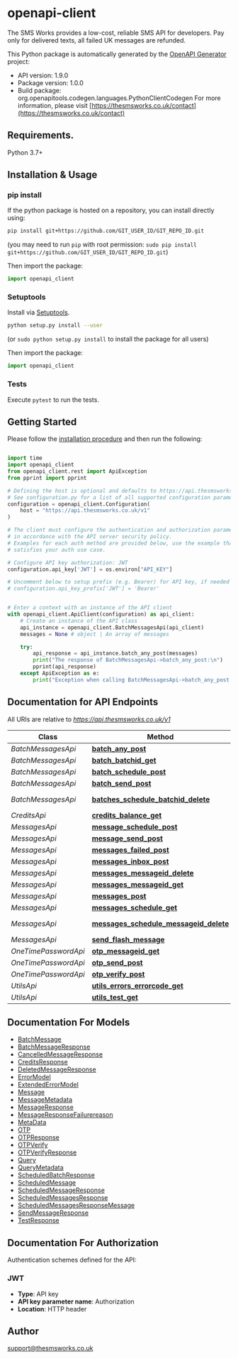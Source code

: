 # openapi-client
The SMS Works provides a low-cost, reliable SMS API for developers. Pay only for delivered texts, all failed UK messages are refunded.

This Python package is automatically generated by the [OpenAPI Generator](https://openapi-generator.tech) project:

- API version: 1.9.0
- Package version: 1.0.0
- Build package: org.openapitools.codegen.languages.PythonClientCodegen
For more information, please visit [https://thesmsworks.co.uk/contact](https://thesmsworks.co.uk/contact)

## Requirements.

Python 3.7+

## Installation & Usage
### pip install

If the python package is hosted on a repository, you can install directly using:

```sh
pip install git+https://github.com/GIT_USER_ID/GIT_REPO_ID.git
```
(you may need to run `pip` with root permission: `sudo pip install git+https://github.com/GIT_USER_ID/GIT_REPO_ID.git`)

Then import the package:
```python
import openapi_client
```

### Setuptools

Install via [Setuptools](http://pypi.python.org/pypi/setuptools).

```sh
python setup.py install --user
```
(or `sudo python setup.py install` to install the package for all users)

Then import the package:
```python
import openapi_client
```

### Tests

Execute `pytest` to run the tests.

## Getting Started

Please follow the [installation procedure](#installation--usage) and then run the following:

```python

import time
import openapi_client
from openapi_client.rest import ApiException
from pprint import pprint

# Defining the host is optional and defaults to https://api.thesmsworks.co.uk/v1
# See configuration.py for a list of all supported configuration parameters.
configuration = openapi_client.Configuration(
    host = "https://api.thesmsworks.co.uk/v1"
)

# The client must configure the authentication and authorization parameters
# in accordance with the API server security policy.
# Examples for each auth method are provided below, use the example that
# satisfies your auth use case.

# Configure API key authorization: JWT
configuration.api_key['JWT'] = os.environ["API_KEY"]

# Uncomment below to setup prefix (e.g. Bearer) for API key, if needed
# configuration.api_key_prefix['JWT'] = 'Bearer'


# Enter a context with an instance of the API client
with openapi_client.ApiClient(configuration) as api_client:
    # Create an instance of the API class
    api_instance = openapi_client.BatchMessagesApi(api_client)
    messages = None # object | An array of messages

    try:
        api_response = api_instance.batch_any_post(messages)
        print("The response of BatchMessagesApi->batch_any_post:\n")
        pprint(api_response)
    except ApiException as e:
        print("Exception when calling BatchMessagesApi->batch_any_post: %s\n" % e)

```

## Documentation for API Endpoints

All URIs are relative to *https://api.thesmsworks.co.uk/v1*

Class | Method | HTTP request | Description
------------ | ------------- | ------------- | -------------
*BatchMessagesApi* | [**batch_any_post**](docs/BatchMessagesApi.md#batch_any_post) | **POST** /batch/any | 
*BatchMessagesApi* | [**batch_batchid_get**](docs/BatchMessagesApi.md#batch_batchid_get) | **GET** /batch/{batchid} | 
*BatchMessagesApi* | [**batch_schedule_post**](docs/BatchMessagesApi.md#batch_schedule_post) | **POST** /batch/schedule | 
*BatchMessagesApi* | [**batch_send_post**](docs/BatchMessagesApi.md#batch_send_post) | **POST** /batch/send | 
*BatchMessagesApi* | [**batches_schedule_batchid_delete**](docs/BatchMessagesApi.md#batches_schedule_batchid_delete) | **DELETE** /batches/schedule/{batchid} | 
*CreditsApi* | [**credits_balance_get**](docs/CreditsApi.md#credits_balance_get) | **GET** /credits/balance | 
*MessagesApi* | [**message_schedule_post**](docs/MessagesApi.md#message_schedule_post) | **POST** /message/schedule | 
*MessagesApi* | [**message_send_post**](docs/MessagesApi.md#message_send_post) | **POST** /message/send | 
*MessagesApi* | [**messages_failed_post**](docs/MessagesApi.md#messages_failed_post) | **POST** /messages/failed | 
*MessagesApi* | [**messages_inbox_post**](docs/MessagesApi.md#messages_inbox_post) | **POST** /messages/inbox | 
*MessagesApi* | [**messages_messageid_delete**](docs/MessagesApi.md#messages_messageid_delete) | **DELETE** /messages/{messageid} | 
*MessagesApi* | [**messages_messageid_get**](docs/MessagesApi.md#messages_messageid_get) | **GET** /messages/{messageid} | 
*MessagesApi* | [**messages_post**](docs/MessagesApi.md#messages_post) | **POST** /messages | 
*MessagesApi* | [**messages_schedule_get**](docs/MessagesApi.md#messages_schedule_get) | **GET** /messages/schedule | 
*MessagesApi* | [**messages_schedule_messageid_delete**](docs/MessagesApi.md#messages_schedule_messageid_delete) | **DELETE** /messages/schedule/{messageid} | 
*MessagesApi* | [**send_flash_message**](docs/MessagesApi.md#send_flash_message) | **POST** /message/flash | 
*OneTimePasswordApi* | [**otp_messageid_get**](docs/OneTimePasswordApi.md#otp_messageid_get) | **GET** /otp/{messageid} | 
*OneTimePasswordApi* | [**otp_send_post**](docs/OneTimePasswordApi.md#otp_send_post) | **POST** /otp/send | 
*OneTimePasswordApi* | [**otp_verify_post**](docs/OneTimePasswordApi.md#otp_verify_post) | **POST** /otp/verify | 
*UtilsApi* | [**utils_errors_errorcode_get**](docs/UtilsApi.md#utils_errors_errorcode_get) | **GET** /utils/errors/{errorcode} | 
*UtilsApi* | [**utils_test_get**](docs/UtilsApi.md#utils_test_get) | **GET** /utils/test | 


## Documentation For Models

 - [BatchMessage](docs/BatchMessage.md)
 - [BatchMessageResponse](docs/BatchMessageResponse.md)
 - [CancelledMessageResponse](docs/CancelledMessageResponse.md)
 - [CreditsResponse](docs/CreditsResponse.md)
 - [DeletedMessageResponse](docs/DeletedMessageResponse.md)
 - [ErrorModel](docs/ErrorModel.md)
 - [ExtendedErrorModel](docs/ExtendedErrorModel.md)
 - [Message](docs/Message.md)
 - [MessageMetadata](docs/MessageMetadata.md)
 - [MessageResponse](docs/MessageResponse.md)
 - [MessageResponseFailurereason](docs/MessageResponseFailurereason.md)
 - [MetaData](docs/MetaData.md)
 - [OTP](docs/OTP.md)
 - [OTPResponse](docs/OTPResponse.md)
 - [OTPVerify](docs/OTPVerify.md)
 - [OTPVerifyResponse](docs/OTPVerifyResponse.md)
 - [Query](docs/Query.md)
 - [QueryMetadata](docs/QueryMetadata.md)
 - [ScheduledBatchResponse](docs/ScheduledBatchResponse.md)
 - [ScheduledMessage](docs/ScheduledMessage.md)
 - [ScheduledMessageResponse](docs/ScheduledMessageResponse.md)
 - [ScheduledMessagesResponse](docs/ScheduledMessagesResponse.md)
 - [ScheduledMessagesResponseMessage](docs/ScheduledMessagesResponseMessage.md)
 - [SendMessageResponse](docs/SendMessageResponse.md)
 - [TestResponse](docs/TestResponse.md)


<a id="documentation-for-authorization"></a>
## Documentation For Authorization


Authentication schemes defined for the API:
<a id="JWT"></a>
### JWT

- **Type**: API key
- **API key parameter name**: Authorization
- **Location**: HTTP header


## Author

support@thesmsworks.co.uk


